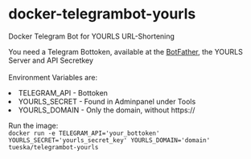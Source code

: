 # docker-telegrambot-yourls
Docker Telegram Bot for YOURLS URL-Shortening

<p>
You need a Telegram Bottoken, available at the <a href="https://t.me/BotFather">BotFather</a>, the YOURLS Server and API Secretkey<br/><br/>
Environment Variables are:
<li>TELEGRAM_API - Bottoken</li>
<li>YOURLS_SECRET - Found in Adminpanel under Tools</li>
<li>YOURLS_DOMAIN - Only the domain, without https://</li>
</p>

Run the image:<br/>
<code>docker run -e TELEGRAM_API='your_bottoken' YOURLS_SECRET='yourls_secret_key' YOURLS_DOMAIN='domain' tueska/telegrambot-yourls</code> 
